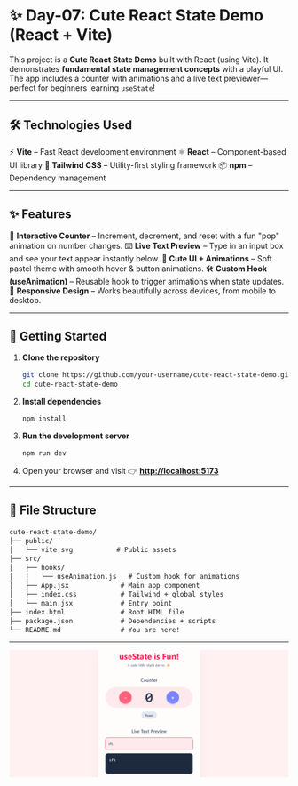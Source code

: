 
# ✨ Day-07: Cute React State Demo (React + Vite)

This project is a **Cute React State Demo** built with React (using Vite). It demonstrates **fundamental state management concepts** with a playful UI. The app includes a counter with animations and a live text previewer—perfect for beginners learning `useState`!

---

## 🛠️ Technologies Used

⚡ **Vite** – Fast React development environment
⚛️ **React** – Component-based UI library
🎨 **Tailwind CSS** – Utility-first styling framework
📦 **npm** – Dependency management

---

## ✨ Features

🔢 **Interactive Counter** – Increment, decrement, and reset with a fun "pop" animation on number changes.
⌨️ **Live Text Preview** – Type in an input box and see your text appear instantly below.
🎀 **Cute UI + Animations** – Soft pastel theme with smooth hover & button animations.
🛠️ **Custom Hook (useAnimation)** – Reusable hook to trigger animations when state updates.
📱 **Responsive Design** – Works beautifully across devices, from mobile to desktop.

---

## 🚀 Getting Started

1. **Clone the repository**

   ```bash
   git clone https://github.com/your-username/cute-react-state-demo.git
   cd cute-react-state-demo
   ```

2. **Install dependencies**

   ```bash
   npm install
   ```

3. **Run the development server**

   ```bash
   npm run dev
   ```

4. Open your browser and visit 👉 **[http://localhost:5173](http://localhost:5173)**

---

## 📁 File Structure

```
cute-react-state-demo/
├── public/
│   └── vite.svg           # Public assets
├── src/
│   ├── hooks/
│   │   └── useAnimation.js   # Custom hook for animations
│   ├── App.jsx             # Main app component
│   ├── index.css           # Tailwind + global styles
│   └── main.jsx            # Entry point
├── index.html              # Root HTML file
├── package.json            # Dependencies + scripts
└── README.md               # You are here!
```

---

![alt text](image.png)